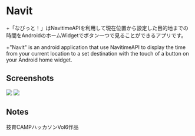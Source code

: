 # Navit
+「なびっと！」はNavitimeAPIを利用して現在位置から設定した目的地までの時間をAndroidのホームWidgetでボタン一つで見ることができるアプリです。

+"Navit" is an android application that use NavitimeAPI to display the time from your current location to a set destination with the touch of a button on your Android home widget.
## Screenshots
![](https://cdn.discordapp.com/attachments/1108560292146860202/1147870367411601479/Screenshot_20230902-1310152.png)
![](https://cdn.discordapp.com/attachments/1108560292146860202/1147869655101354115/Screenshot_20230902-131525.png)
## Notes
技育CAMPハッカソンVol6作品
